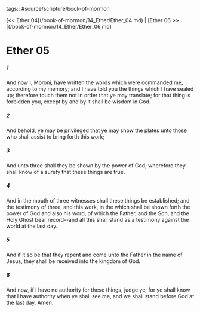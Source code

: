 tags:: #source/scripture/book-of-mormon

[<< Ether 04[(/book-of-mormon/14_Ether/Ether_04.md) | [Ether 06 >>[(/book-of-mormon/14_Ether/Ether_06.md)

# Ether 05

##### 1

And now I, Moroni, have written the words which were commanded me, according to my memory; and I have told you the things which I have sealed up; therefore touch them not in order that ye may translate; for that thing is forbidden you, except by and by it shall be wisdom in God.

##### 2

And behold, ye may be privileged that ye may show the plates unto those who shall assist to bring forth this work;

##### 3

And unto three shall they be shown by the power of God; wherefore they shall know of a surety that these things are true.

##### 4

And in the mouth of three witnesses shall these things be established; and the testimony of three, and this work, in the which shall be shown forth the power of God and also his word, of which the Father, and the Son, and the Holy Ghost bear record--and all this shall stand as a testimony against the world at the last day.

##### 5

And if it so be that they repent and come unto the Father in the name of Jesus, they shall be received into the kingdom of God.

##### 6

And now, if I have no authority for these things, judge ye; for ye shall know that I have authority when ye shall see me, and we shall stand before God at the last day. Amen.
